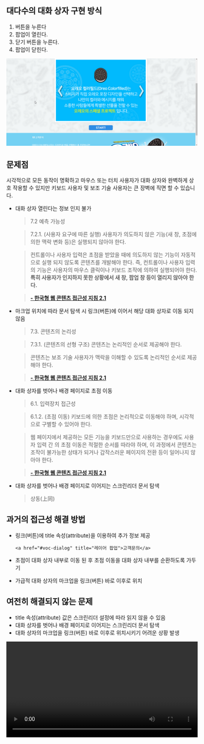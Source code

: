 
## 대다수의 대화 상자 구현 방식

1. 버튼을 누른다
2. 팝업이 열린다.
3. 닫기 버튼을 누른다.
4. 팝업이 닫힌다.

![대화 상자 구현 결과 스크린샷](../images/visual-only.gif)

## 문제점

시각적으로 모든 동작이 명확하고 마우스 또는 터치 사용자가 대화 상자와 완벽하게 상호 작용할 수 있지만 키보드 사용자 및
보조 기술 사용자는 큰 장벽에 직면 할 수 있습니다.

- 대화 상자 열린다는 정보 인지 불가

  > 7.2 예측 가능성

  > 7.2.1. (사용자 요구에 따른 실행) 사용자가 의도하지 않은 기능(새 창, 초점에 의한 맥락 변화 등)은 실행되지 않아야
  > 한다.

  > 컨트롤이나 사용자 입력은 초점을 받았을 때에 의도하지 않는 기능이 자동적으로 실행 되지 않도록 콘텐츠를 개발해야
  > 한다. 즉, 컨트롤이나 사용자 입력의 기능은 사용자의 마우스 클릭이나 키보드 조작에 의하여 실행되어야 한다. **특히
  > 사용자가 인지하지 못한 상황에서 새 창, 팝업 창 등이 열리지 않아야 한다.**

  > **[- 한국형 웹 콘텐츠 접근성 지침 2.1](https://www.wah.or.kr:444/Participation/%ED%95%9C%EA%B5%AD%ED%98%95%EC%9B%B9%EC%BD%98%ED%85%90%EC%B8%A0%EC%A0%91%EA%B7%BC%EC%84%B1%EC%A7%80%EC%B9%A82.1.pdf)**

- 마크업 위치에 따라 문서 탐색 시 링크(버튼)에 이어서 해당 대화 상자로 이동 되지 않음

  > 7.3. 콘텐츠의 논리성

  > 7.3.1. (콘텐츠의 선형 구조) 콘텐츠는 논리적인 순서로 제공해야 한다.

  > 콘텐츠는 보조 기술 사용자가 맥락을 이해할 수 있도록 논리적인 순서로 제공해야 한다.

  > **[- 한국형 웹 콘텐츠 접근성 지침 2.1](https://www.wah.or.kr:444/Participation/%ED%95%9C%EA%B5%AD%ED%98%95%EC%9B%B9%EC%BD%98%ED%85%90%EC%B8%A0%EC%A0%91%EA%B7%BC%EC%84%B1%EC%A7%80%EC%B9%A82.1.pdf)**

- 대화 상자를 벗어나 배경 페이지로 초점 이동

  > 6.1. 입력장치 접근성

  > 6.1.2. (초점 이동) 키보드에 의한 초점은 논리적으로 이동해야 하며, 시각적으로 구별할 수 있어야 한다.

  > 웹 페이지에서 제공하는 모든 기능을 키보드만으로 사용하는 경우에도 사용자 입력 간 의 초점 이동은 적절한 순서를
  > 따라야 하며, 이 과정에서 콘텐츠는 조작이 불가능한 상태가 되거나 갑작스러운 페이지의 전환 등이 일어나지 않아야 한다.

  > **[- 한국형 웹 콘텐츠 접근성 지침 2.1](https://www.wah.or.kr:444/Participation/%ED%95%9C%EA%B5%AD%ED%98%95%EC%9B%B9%EC%BD%98%ED%85%90%EC%B8%A0%EC%A0%91%EA%B7%BC%EC%84%B1%EC%A7%80%EC%B9%A82.1.pdf)**

- 대화 상자를 벗어나 배경 페이지로 이어지는 스크린리더 문서 탐색

  > 상동(上同)

## 과거의 접근성 해결 방법

- 링크(버튼)에 title 속성(attribute)을 이용하여 추가 정보 제공

    ```
    <a href="#voc-dialog" title="레이어 팝업">고객문의</a>
    ```

- 초점이 대화 상자 내부로 이동 된 후 초점 이동을 대화 상자 내부를 순환하도록 가두기

- 가급적 대화 상자의 마크업을 링크(버튼) 바로 이후로 위치

## 여전히 해결되지 않는 문제

- title 속성(attribute) 값은 스크린리더 설정에 따라 읽지 않을 수 있음
- 대화 상자를 벗어나 배경 페이지로 이어지는 스크린리더 문서 탐색
- 대화 상자의 마크업을 링크(버튼) 바로 이후로 위치시키기 어려운 상황 발생

<video width="100%" controls preload="metadata">
  <source src="../video/nvda-test.webm" type="video/mp4">
  <track label="Korean" kind="subtitles" srclang="ko" src="../video/nvda-test.vtt" default>
</video>
